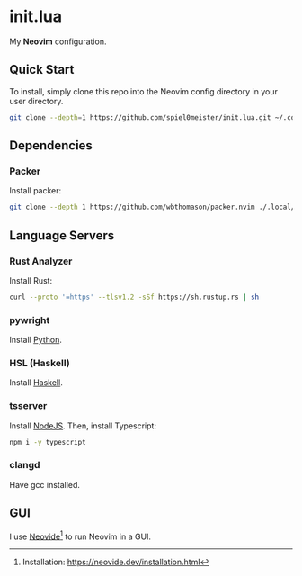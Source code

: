 # init.lua

My **Neovim** configuration.

## Quick Start
To install, simply clone this repo into the Neovim config directory in your user directory.

```bash
git clone --depth=1 https://github.com/spiel0meister/init.lua.git ~/.config/nvim
```

## Dependencies

### Packer

Install packer:
```bash
git clone --depth 1 https://github.com/wbthomason/packer.nvim ./.local/share/nvim/site/pack/packer/start/packer.nvim
```

## Language Servers

### Rust Analyzer

Install Rust:
```bash
curl --proto '=https' --tlsv1.2 -sSf https://sh.rustup.rs | sh
```

### pywright

Install [Python](https://www.python.org/).

### HSL (Haskell)

Install [Haskell](https://www.haskell.org/ghcup/).

### tsserver

Install [NodeJS](https://nodejs.org/en/download/package-manager). Then, install Typescript:
```bash
npm i -y typescript
```

### clangd

Have gcc installed.

## GUI

I use [Neovide](https://github.com/neovide/neovide)[^1] to run Neovim in a GUI.

[^1]: Installation: <https://neovide.dev/installation.html>

